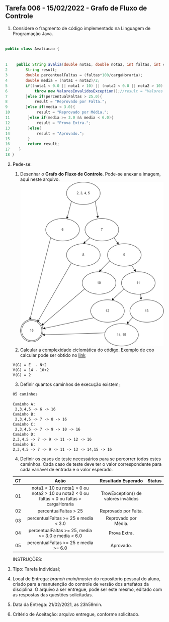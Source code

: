 ## Tarefa 006 - 15/02/2022 - Grafo de Fluxo de Controle

1. Considere o fragmento de código implementado na Linguagem de Programação Java.

```java

public class Avaliacao {


1    public String avalia(double nota1, double nota2, int faltas, int cargaHoraria) throws ValoresInvalidosException{
2        String result;
3        double percentualFaltas = (faltas*100/cargaHoraria);
4        double media = (nota1 + nota2)/2;
5        if((nota1 < 0.0 || nota1 > 10) || (nota2 < 0.0 || nota2 > 10) || (faltas < 0 || faltas > cargaHoraria) || cargaHoraria < 0){
6            throw new ValoresInvalidosException();//result = "Valores Inválidos.";
7        }else if(percentualFaltas > 25.0){
8            result = "Reprovado por Falta.";
9        }else if(media < 3.0){
10            result = "Reprovado por Média.";
11        }else if(media >= 3.0 && media < 6.0){
12            result = "Prova Extra.";
13        }else{
14            result = "Aprovado.";
15        }
16        return result;
17    }
18 }
```

2. Pede-se:

   1. Desenhar o **Grafo do Fluxo de Controle**. Pode-se anexar a imagem, aqui neste arquivo.
      ![image](./images/Diagrama_FC.png)
   2. Calcular a complexidade ciclomática do código. Exemplo de coo calcular pode ser obtido no [link](https://www.treinaweb.com.br/blog/complexidade-ciclomatica-analise-estatica-e-refatoracao)

   ```
   V(G) = E  - N+2
   V(G) = 14 - 10+2
   V(G) = 2
   ```

   3. Definir quantos caminhos de execução existem;

   ```
   05 caminhos

   Caminho A:
    2,3,4,5 -> 6 -> 16
   Caminho B:
    2,3,4,5 -> 7 -> 8 -> 16
   Caminho C:
    2,3,4,5 -> 7 -> 9 -> 10 -> 16
   Caminho D:
   2,3,4,5 -> 7 -> 9 -> 11 -> 12 -> 16
   Caminho E:
   2,3,4,5 -> 7 -> 9 -> 11 -> 13 -> 14,15 -> 16
   ```

   4. Definir os casos de teste necessários para se percorrer todos estes caminhos. Cada caso de teste deve ter o valor correspondente para cada variável de entrada e o valor esperado.

   | CT  |                                           Ação                                            |          Resultado Esperado          | Status |
   | :-: | :---------------------------------------------------------------------------------------: | :----------------------------------: | :----: |
   | 01  | nota1 > 10 ou nota1 < 0 ou nota2 > 10 ou nota2 < 0 ou faltas < 0 ou faltas > cargaHoraria | TrowException() de valores inválidos |        |
   | 02  |                                   percentualFaltas > 25                                   |         Reprovado por Falta.         |        |
   | 03  |                           percentualFaltas >= 25 e media < 3.0                            |         Reprovado por Média.         |        |
   | 04  |                    percentualFaltas >= 25, media >= 3.0 e media < 6.0                     |             Prova Extra.             |        |
   | 05  |                           percentualFaltas >= 25 e media >= 6.0                           |              Aprovado.               |        |

   INSTRUÇÕES:

1. Tipo: Tarefa Individual;
1. Local de Entrega: _branch main/master_ do repositório pessoal do aluno, criado para a manutenção do controle de versão dos artefatos da disciplina. O arquivo a ser entregue, pode ser este mesmo, editado com as respostas das questões solicitadas.
1. Data da Entrega: 21/02/2021, as 23h59min.
1. Critério de Aceitação: arquivo entregue, conforme solicitado.
